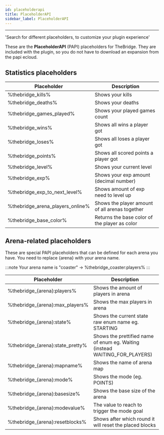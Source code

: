 ```yaml
---
id: placeholderapi
title: PlaceholderAPI
sidebar_label: PlaceholderAPI
---
```

---
'Search for different placeholders, to customize your plugin experience'

These are the **PlaceholderAPI** \(PAPI\) placeholders for TheBridge. They are included with the plugin, so you do not have to download an expansion from the papi ecloud.

## Statistics placeholders

| Placeholder                       | Description                              |
|-----------------------------------|------------------------------------------|
| %thebridge\_kills%                | Shows your kills                         |
| %thebridge\_deaths%               | Shows your deaths                        |
| %thebridge\_games\_played%        | Shows your played games count            |
| %thebridge\_wins%                 | Shows all wins a player got              |
| %thebridge\_loses%                | Shows all loses a player got             |
| %thebridge\_points%               | Shows all scored points a player got     |
| %thebridge\_level%                | Shows your current level                 |
| %thebridge\_exp%                  | Shows your exp amount \(decimal number\) |
| %thebridge\_exp\_to\_next\_level% | Shows amount of exp need to level up     |
| %thebridge\_arena\_players\_online% | Shows the player amount of all arenas together                                           |
| %thebridge\_base\_color%                  | Returns the base color of the player as color |


## Arena-related placeholders

These are special PAPI placeholders that can be defined for each arena you have. You need to replace {arena} with your arena name.

:::note
Your arena name is "coaster" -&gt; %thebridge\_coaster:players%
:::

| Placeholder                        | Description                                                                     |
|------------------------------------|---------------------------------------------------------------------------------|
| %thebridge\_{arena}:players%       | Shows the amount of players in arena                                            |
| %thebridge\_{arena}:max\_players%  | Shows the max players in arena                                                  |
| %thebridge\_{arena}:state%         | Shows the current state raw enum name eg. STARTING                              |
| %thebridge\_{arena}:state\_pretty% | Shows the prettified name of enum eg. Waiting \(instead WAITING\_FOR\_PLAYERS\) |
| %thebridge\_{arena}:mapname%       | Shows the name of arena map                                                     |
| %thebridge\_{arena}:mode%          | Shows the mode \(eg. POINTS\)                                                   |
| %thebridge\_{arena}:basesize%      | Shows the base size of the arena                                                |
| %thebridge\_{arena}:modevalue%     | The value to reach to trigger the mode goal                                     |
| %thebridge\_{arena}:resetblocks%   | Shows after which round it will reset the placed blocks                         |


